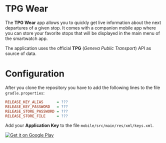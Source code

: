 # TPG Wear

The **TPG Wear** app allows you to quickly get live information about the next departures of a given stop. It comes with a companion mobile app where you can store your favorite stops that will be displayed in the main menu of the smartwatch app.

The application uses the official **TPG** (_Geneva Public Transport_) API as source of data.

# Configuration

After you clone the repository you have to add the following lines to the file `gradle.properties`:

```ini
RELEASE_KEY_ALIAS      = ???
RELEASE_KEY_PASSWORD   = ???
RELEASE_STORE_PASSWORD = ???
RELEASE_STORE_FILE     = ???
```

Add your **Application Key** to the file `mobile/src/main/res/xml/keys.xml`.

[![Get it on Google Play](https://developer.android.com/images/brand/en_generic_rgb_wo_60.png)](https://play.google.com/store/apps/details?id=com.mauriciotogneri.tpgwear)